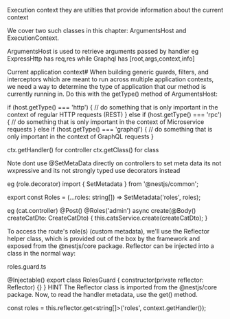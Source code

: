 Execution context
they are utilties that provide information about the current context

We cover two such classes in this chapter: ArgumentsHost and ExecutionContext.

ArgumentsHost is used to retrieve arguments passed by handler
eg ExpressHttp has req,res while Graphql has [root,args,context,info]


Current application context#
When building generic guards, filters, and interceptors which are meant to run across multiple application contexts, we need a way to determine the type of application that our method is currently running in. Do this with the getType() method of ArgumentsHost:


if (host.getType() === 'http') {
  // do something that is only important in the context of regular HTTP requests (REST)
} else if (host.getType() === 'rpc') {
  // do something that is only important in the context of Microservice requests
} else if (host.getType<GqlContextType>() === 'graphql') {
  // do something that is only important in the context of GraphQL requests
}

ctx.getHandler() for controller
ctx.getClass() for class

Note dont use @SetMetaData directly on controllers to set meta data its not wxpressive and its not strongly typed use decorators instead

eg (role.decorator)
import { SetMetadata } from '@nestjs/common';

export const Roles = (...roles: string[]) => SetMetadata('roles', roles);

eg (cat.controller)
@Post()
@Roles('admin')
async create(@Body() createCatDto: CreateCatDto) {
  this.catsService.create(createCatDto);
}

To access the route's role(s) (custom metadata), we'll use the Reflector helper class, which is provided out of the box by the framework and exposed from the @nestjs/core package. Reflector can be injected into a class in the normal way:

roles.guard.ts

@Injectable()
export class RolesGuard {
  constructor(private reflector: Reflector) {}
}
HINT
The Reflector class is imported from the @nestjs/core package.
Now, to read the handler metadata, use the get() method.


const roles = this.reflector.get<string[]>('roles', context.getHandler());